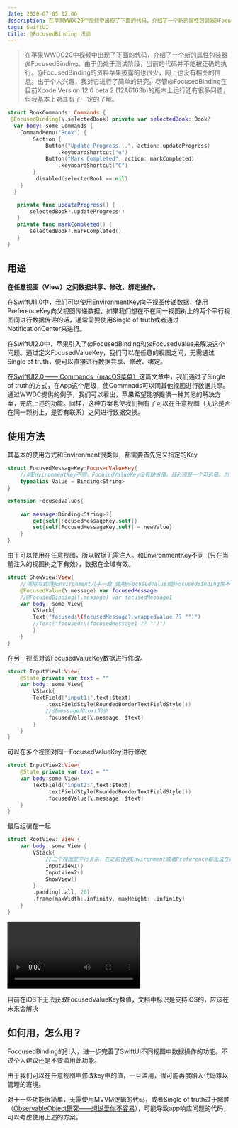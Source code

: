 ```yaml
---
date: 2020-07-05 12:00
description: 在苹果WWDC20中视频中出现了下面的代码，介绍了一个新的属性包装器@FocusedBinding。由于仍处于测试阶段，当前的代码并不能被正确的执行。@FocusedBinding的资料苹果披露的也很少，网上也没有相关的信息。出于个人兴趣，我对它进行了简单的研究。尽管@FocusedBinding在目前Xcode Version 12.0 beta 2 (12A6163b)的版本上运行还有很多问题，但我基本上对其有了一定的了解。
tags: SwiftUI
title: @FocusedBinding 浅谈
---
```


> 在苹果WWDC20中视频中出现了下面的代码，介绍了一个新的属性包装器@FocusedBinding。由于仍处于测试阶段，当前的代码并不能被正确的执行。@FocusedBinding的资料苹果披露的也很少，网上也没有相关的信息。出于个人兴趣，我对它进行了简单的研究。尽管@FocusedBinding在目前Xcode Version 12.0 beta 2 (12A6163b)的版本上运行还有很多问题，但我基本上对其有了一定的了解。

```swift
struct BookCommands: Commands {
 @FocusedBinding(\.selectedBook) private var selectedBook: Book?
  var body: some Commands {
    CommandMenu("Book") {
        Section {
            Button("Update Progress...", action: updateProgress)
                .keyboardShortcut("u")
            Button("Mark Completed", action: markCompleted)
                .keyboardShortcut("C")
        }
        .disabled(selectedBook == nil)
    }
  }

   private func updateProgress() {
       selectedBook?.updateProgress()
   }
   private func markCompleted() {
       selectedBook?.markCompleted()
   }
}
```

## 用途 ##

**在任意视图（View）之间数据共享、修改、绑定操作。**

在SwiftUI1.0中，我们可以使用EnvironmentKey向子视图传递数据，使用PreferenceKey向父视图传递数据。如果我们想在不在同一视图树上的两个平行视图间进行数据传递的话，通常需要使用Single of truth或者通过NotificationCenter来进行。

在SwiftUI2.0中，苹果引入了@FocusedBinding和@FocusedValue来解决这个问题。通过定义FocusedValueKey，我们可以在任意的视图之间，无需通过Single of truth，便可以直接进行数据共享、修改、绑定。

在[SwiftUI2.0 —— Commands（macOS菜单）](https://zhuanlan.zhihu.com/p/152127847)这篇文章中，我们通过了Single of truth的方式，在App这个层级，使Commnads可以同其他视图进行数据共享。通过WWDC提供的例子，我们可以看出，苹果希望能够提供一种其他的解决方案，完成上述的功能。同样，这种方案也使我们拥有了可以在任意视图（无论是否在同一颗树上，是否有联系）之间进行数据交换。

## 使用方法 ##

其基本的使用方式和Environment很类似，都需要首先定义指定的Key

```swift
struct FocusedMessageKey:FocusedValueKey{
    //同EnvironmentKey不同，FocusedValueKey没有缺省值，且必须是一个可选值。为了下面的演示，在这里我们将数据类型设置为Binding<String>,可以设置为任意值类型数据
    typealias Value = Binding<String>
}

extension FocusedValues{
    
    var message:Binding<String>?{
        get{self[FocusedMessageKey.self]}
        set{self[FocusedMessageKey.self] = newValue}
    }
}
```

由于可以使用在任意视图，所以数据无需注入。和EnvironmentKey不同（只在当前注入的视图树之下有效），数据在全域有效。

```swift
struct ShowView:View{
    //调用方式同@Environment几乎一致,使用@FocusedValue或@FocusedBinding需不同的引用方式
    @FocusedValue(\.message) var focusedMessage
    //@FocusedBinding(\.message) var focusedMessage1
    var body: some View{
        VStack{
        Text("focused:\(focusedMessage?.wrappedValue ?? "")")
        //Text("focused:\(focusedMessage1 ?? "")")
        }
    }
}
```

在另一视图对该FocusedValueKey数据进行修改。

```swift
struct InputView1:View{
    @State private var text = ""
    var body: some View{
        VStack{
        TextField("input1:",text:$text)
            .textFieldStyle(RoundedBorderTextFieldStyle())
            //使message和text同步
            .focusedValue(\.message, $text)
        }
    }
}
```

可以在多个视图对同一FocusedValueKey进行修改

```swift
struct InputView2:View{
    @State private var text = ""
    var body:some View{
        TextField("input2:",text:$text)
            .textFieldStyle(RoundedBorderTextFieldStyle())
            .focusedValue(\.message, $text)
    }
}
```

最后组装在一起

```swift
struct RootView: View {
    var body: some View {
        VStack{
            //三个视图是平行关系，在之前使用Environment或者Preference都无法在这三个视图间进行数据传递、共享
            InputView1()
            InputView2()
            ShowView()
        }
        .padding(.all, 20)
        .frame(maxWidth:.infinity, maxHeight: .infinity)
    }
}
```

<video src="http://cdn.fatbobman.com/focusebinding-video.mov" controls="controls">您的浏览器不支持播放该视频！</video>

目前在iOS下无法获取FocusedValueKey数值，文档中标识是支持iOS的，应该在未来会解决

## 如何用，怎么用？ ##

FoccusedBinding的引入，进一步完善了SwiftUI不同视图中数据操作的功能。不过个人建议还是不要滥用此功能。

由于我们可以在任意视图中修改key中的值，一旦滥用，很可能再度陷入代码难以管理的窘境。

对于一些功能很简单，无需使用MVVM逻辑的代码，或者Single of truth过于臃肿（[ObservableObject研究——想说爱你不容易](/posts/observableObject-study/)），可能导致app响应问题的代码，可以考虑使用上述的方案。
